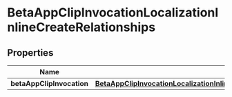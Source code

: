 

# BetaAppClipInvocationLocalizationInlineCreateRelationships


## Properties

| Name | Type | Description | Notes |
|------------ | ------------- | ------------- | -------------|
|**betaAppClipInvocation** | [**BetaAppClipInvocationLocalizationInlineCreateRelationshipsBetaAppClipInvocation**](BetaAppClipInvocationLocalizationInlineCreateRelationshipsBetaAppClipInvocation.md) |  |  [optional] |



